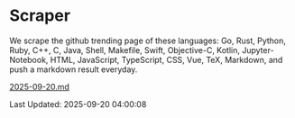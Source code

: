 # Scraper

We scrape the github trending page of these languages: Go, Rust, Python, Ruby, C++, C, Java, Shell, Makefile, Swift, Objective-C, Kotlin, Jupyter-Notebook, HTML, JavaScript, TypeScript, CSS, Vue, TeX, Markdown, and push a markdown result everyday.

[2025-09-20.md](https://github.com/yangwenmai/github-trending-backup/blob/master/2025-09-20.md)

Last Updated: 2025-09-20 04:00:08
